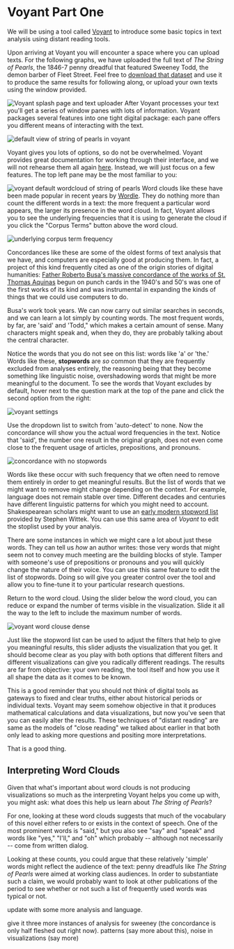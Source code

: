 # Voyant Part One

We will be using a tool called [Voyant](http://voyant-tools.org/) to introduce some basic topics in text analysis using distant reading tools.

Upon arriving at Voyant you will encounter a space where you can upload texts. For the following graphs, we have uploaded the full text of _The String of Pearls_, the 1846-7 penny dreadful that featured Sweeney Todd, the demon barber of Fleet Street. Feel free to [download that dataset](/assets/the_string_of_pearls_full.txt) and use it to produce the same results for following along, or upload your own texts using the window provided.

![Voyant splash page and text uploader](/assets/voyant_splash_page.png)
After Voyant processes your text you'll get a series of window panes with lots of information. Voyant packages several features into one tight digital package: each pane offers you different means of interacting with the text.

![default view of string of pearls in voyant](/assets/voyant_overview.png)

Voyant gives you lots of options, so do not be overwhelmed. Voyant provides great documentation for working through their interface, and we will not rehearse them all again [here](http://docs.voyant-tools.org/start/). Instead, we will just focus on a few features. The top left pane may be the most familiar to you:

![voyant default wordcloud of string of pearls](/assets/voyant_word_cloud_default.png)
Word clouds like these have been made popular in recent years by [Wordle](http://www.wordle.net/). They do nothing more than count the different words in a text: the more frequent a particular word appears, the larger its presence in the word cloud. In fact, Voyant allows you to see the underlying frequencies that it is using to generate the cloud if you click the "Corpus Terms" button above the word cloud.

![underlying corpus term frequency](/assets/voyant_term_frequencies.png)

Concordances like these are some of the oldest forms of text analysis that we have, and computers are especially good at producing them. In fact, a project of this kind frequently cited as one of the origin stories of digital humanities: [Father Roberto Busa's massive concordance of the works of St. Thomas Aquinas](http://www.historyofinformation.com/expanded.php?id=2321) begun on punch cards in the 1940's and 50's was one of the first works of its kind and was instrumental in expanding the kinds of things that we could use computers to do.

Busa's work took years. We can now carry out similar searches in seconds, and we can learn a lot simply by counting words. The most frequent words, by far, are 'said' and 'Todd," which makes a certain amount of sense. Many characters might speak and, when they do, they are probably talking about the central character. 

Notice the words that you do not see on this list: words like 'a' or 'the.' Words like these, **stopwords** are _so_ common that they are frequently excluded from analyses entirely, the reasoning being that they become something like linguistic noise, overshadowing words that might be more meaningful to the document. To see the words that Voyant excludes by default, hover next to the question mark at the top of the pane and click the second option from the right:

![voyant settings](/assets/voyant_settings.png)

Use the dropdown list to switch from 'auto-detect' to none. Now the concordance will show you the actual word frequencies in the text. Notice that 'said', the number one result in the original graph, does not even come close to the frequent usage of articles, prepositions, and pronouns.

![concordance with no stopwords](/assets/stopword_free_concordance.png)

Words like these occur with such frequency that we often need to remove them entirely in order to get meaningful results. But the list of words that we might want to remove might change depending on the context. For example, language does not remain stable over time. Different decades and centuries have different linguistic patterns for which you might need to account. Shakespearean scholars might want to use an [early modern stopword list](file.path/assets/early_modern_stopwords.txt) provided by Stephen Wittek. You can use this same area of _Voyant_ to edit the stoplist used by your analyis.

There are some instances in which we might care a lot about just these words. They can tell us _how_ an author writes: those very words that might seem not to convey much meeting are the building blocks of style. Tamper with someone's use of prepositions or pronouns and you will quickly change the nature of their voice. You can use this same feature to edit the list of stopwords. Doing so will give you greater control over the tool and allow you to fine-tune it to your particular research questions.

Return to the word cloud. Using the slider below the word cloud, you can reduce or expand the number of terms visible in the visualization. Slide it all the way to the left to include the maximum number of words.

![voyant word clouse dense](/assets/voyant_word_cloud_dense.png)

Just like the stopword list can be used to adjust the filters that help to give you meaningful results, this slider adjusts the visualization that you get. It should become clear as you play with both options that different filters and different visualizations can give you radically different readings. The results are far from objective: your own reading, the tool itself and how you use it all shape the data as it comes to be known. 

This is a good reminder that you should not think of digital tools as gateways to fixed and clear truths, either about historical periods or individual texts. Voyant may seem somehow objective in that it produces mathematical calculations and data visualizations, but now you've seen that you can easily alter the results. These techniques of "distant reading" are same as the models of "close reading" we talked about earlier in that both only lead to asking more questions and positing more interpretations. 

That is a good thing.

## Interpreting Word Clouds

Given that what's important about word clouds is not producing visualizations so much as the interpreting Voyant helps you come up with, you might ask: what does this help us learn about _The String of Pearls_? 

For one, looking at these word clouds suggests that much of the vocabulary of this novel either refers to or exists in the context of speech.  One of the most prominent words is "said," but you also see "say" and "speak" and words like "yes," "I'll," and "oh" which probably -- although not necessarily -- come from written dialog.

Looking at these counts, you could argue that these relatively 'simple' words might reflect the audience of the text: penny dreadfuls like _The String of Pearls_ were aimed at working class audiences. In order to substantiate such a claim, we would probably want to look at other publications of the period to see whether or not such a list of frequently used words was typical or not.



update with some more analysis and language.

give it three more instances of analysis for sweeney \(the concordance is only half fleshed out right now\).
patterns \(say more about this\), noise in visualizations \(say more\)

